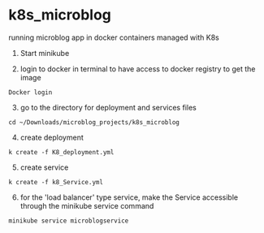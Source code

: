 # k8s_microblog
running microblog app in docker containers managed with K8s

1. Start minikube 

2. login to docker in terminal to have access to docker registry to get the image

```
Docker login 
```

3. go to the directory for deployment and services files

```
cd ~/Downloads/microblog_projects/k8s_microblog

```

4. create deployment
```
k create -f K8_deployment.yml 
```

5. create service
```
k create -f k8_Service.yml  
```

6. for the 'load balancer' type service, make the Service accessible through the minikube service command
```
minikube service microblogservice 
```